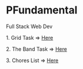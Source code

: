 <!-- @format -->

# PFundamental

Full Stack Web Dev

<div>
  <p>1. Grid Task => <a href="FrontEnd/day 2/exercise2.html">Here</a></p>
  <p>2. The Band Task => <a href="./FrontEnd/day 2/exercise/index.html">Here</a></p>
  <p>3. Chores List => <a href="./FrontEnd/day%205/todo-list-react/">Here</a></p>
</div>
